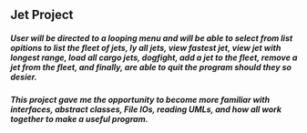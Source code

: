 ## Jet Project

##### User will be directed to a looping menu and will be able to select from list opitions to list the fleet of jets, ly all jets, view fastest jet, view jet with longest range, load all cargo jets, dogfight, add a jet to the fleet, remove a jet from the fleet, and finally, are able to quit the program should they so desier.

##### This project gave me the opportunity to become more familiar with interfaces, abstract classes, File IOs, reading UMLs, and how all work together to make a useful program. 


